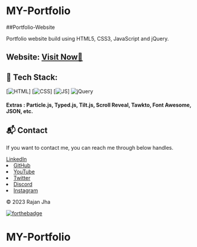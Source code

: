 # MY-Portfolio
##Portfolio-Website

Portfolio website build using HTML5, CSS3, JavaScript and jQuery.

<h2> Website: 
<a href="my-portfolio-ten-iota-49.vercel.app" target="_blank">Visit Now🚀</a>
</h2>

## 📌 Tech Stack:

[![HTML](https://img.shields.io/badge/html5%20-%23E34F26.svg?&style=for-the-badge&logo=html5&logoColor=white)]
[![CSS](https://img.shields.io/badge/css3%20-%231572B6.svg?&style=for-the-badge&logo=css3&logoColor=white)]
[![JS](https://img.shields.io/badge/javascript%20-%23323330.svg?&style=for-the-badge&logo=javascript&logoColor=%23F7DF1E)]
<img alt="jQuery" src="https://img.shields.io/badge/jquery-%230769AD.svg?style=for-the-badge&logo=jquery&logoColor=white"/>

#### Extras : Particle.js, Typed.js, Tilt.js, Scroll Reveal, Tawkto, Font Awesome, JSON, etc.


<h2>📬 Contact</h2>

<p>If you want to contact me, you can reach me through below handles.</p>
<a class="linkedin" href="https://www.linkedin.com/in/rajan-jha-b69b3a239/" target="_blank">LinkedIn<i
                                class="fab fa-linkedin"></i></a></li>
<li><a class="github" href="https://github.com/rajan-2003" target="_blank">GitHub<i
                                class="fab fa-github"></i></a></li>
<li><a class="YouTube" href="" target="_blank">YouTube<i
                                class="fab fa-medium"></i></a></li>
<li><a class="twitter" href="" target="_blank">Twitter<i
                                class="fab fa-twitter"></i></a></li>
<li><a class="Discord" href="" target="_blank">Discord<i
                                class="fab fa-facebook"></i></a></li>
<li><a class="instagram" href="https://www.instagram.com/rajan._jha/">Instagram<i
                                class="fab fa-instagram" target="_blank"></i></a>

© 2023 Rajan Jha

[![forthebadge](https://forthebadge.com/images/badges/built-with-love.svg)](https://forthebadge.com)

# MY-Portfolio
